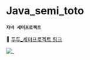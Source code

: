 # Java_semi_toto

**`자바 세미프로젝트`**


🔎 [투투_세미프로젝트 링크](https://www.notion.so/solveloper/Tour-Together-a0e77be0a1244959a9450dfb9bb1584e)


![_](https://user-images.githubusercontent.com/60641833/142145649-ce1fac51-f834-4c12-af76-aacf8be618ab.jpg)
